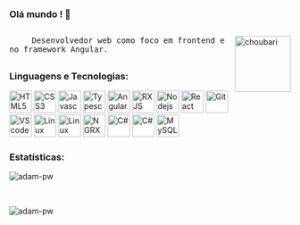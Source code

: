 ### Olá mundo ! 👋

##

<img alt="choubari" align="right" src="https://i.stack.imgur.com/bnB2I.png?s=192&g=1" width="100">
<samp><p align=”justify” style="text-indent:40px;"> Desenvolvedor web como foco em frontend e no framework Angular.</p></samp>

##

### **Linguagens e Tecnologias:**

<p float="left">
<img alt="HTML5" src="https://devstickers.com/assets/img/pro/iqm9.png" width="40">
<img alt="CSS3" src="https://devstickers.com/assets/img/pro/8pnd.png" width="40">
<img alt="Javascript" src="https://cdn-icons-png.flaticon.com/512/5968/5968292.png" width="40">
<img alt="Typescript" src="https://cdn-icons-png.flaticon.com/512/5968/5968381.png" width="40">
<img alt="Angular" src="https://cdn.icon-icons.com/icons2/2699/PNG/512/angular_logo_icon_169595.png" width="40">
<img alt="RXJS" src="https://rxjs.dev/generated/images/marketing/home/Rx_Logo-512-512.png" width="40">
<img alt="Nodejs" src="https://cdn.iconscout.com/icon/free/png-256/node-js-1174925.png" width="40">
<img alt="React" src="https://upload.wikimedia.org/wikipedia/commons/thumb/a/a7/React-icon.svg/2300px-React-icon.svg.png" width="40">
<img alt="Git" src="https://git-scm.com/images/logos/downloads/Git-Icon-1788C.png" width="40">
<img alt="VScode" src="https://cdn.icon-icons.com/icons2/2107/PNG/512/file_type_vscode_icon_130084.png" width="40">
<img alt="Linux" src="https://cdn-icons-png.flaticon.com/512/6124/6124995.png" width="40">
<img alt="Linux" src="https://www.docker.com/wp-content/uploads/2022/03/Moby-logo.png" width="40">
<img alt="NGRX" src="https://ngrx.io/assets/images/badge.svg" width="40">
<img alt="C#" src="https://cdn-icons-png.flaticon.com/512/5968/5968282.png" width="40">
<img alt="C#" src="https://static-00.iconduck.com/assets.00/aws-icon-512x512-hniukvcn.png" width="40">
<img alt="MySQL" src="https://cdn-icons-png.flaticon.com/512/5968/5968313.png" width="40">
</p>

### **Estatísticas:**
<p><img align="center"
    src="https://github-readme-stats.vercel.app/api/top-langs?username=vinibarriquelo&show_icons=true&locale=en&bg_color=0d1117&text_color=ffffff&layout=compact"
    alt="adam-pw" 
    bg_color=#808080/></p>
    
<br>

<p><img align="center" src="https://github-readme-streak-stats.herokuapp.com/?user=vinibarriquelo&theme=dark&background=0d1117&date_format=M%20j%5B%2C%20Y%5D" alt="adam-pw" /></p>
    
